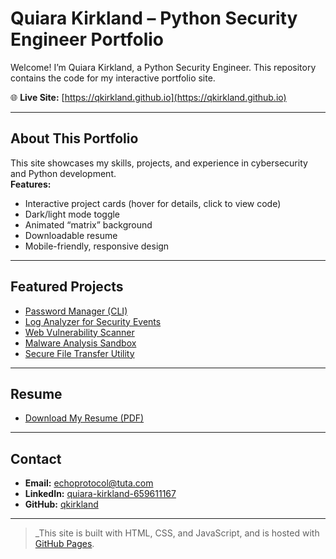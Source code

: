 # Quiara Kirkland – Python Security Engineer Portfolio

Welcome! I’m Quiara Kirkland, a Python Security Engineer. This repository contains the code for my interactive portfolio site.

🌐 **Live Site:** [https://qkirkland.github.io](https://qkirkland.github.io)

---

## About This Portfolio

This site showcases my skills, projects, and experience in cybersecurity and Python development.  
**Features:**
- Interactive project cards (hover for details, click to view code)
- Dark/light mode toggle
- Animated “matrix” background
- Downloadable resume
- Mobile-friendly, responsive design

---

## Featured Projects

- [Password Manager (CLI)](https://github.com/qkirkland/password-manager)
- [Log Analyzer for Security Events](https://github.com/qkirkland/log-analyzer)
- [Web Vulnerability Scanner](https://github.com/qkirkland/web-vuln-scanner)
- [Malware Analysis Sandbox](https://github.com/qkirkland/malware-sandbox)
- [Secure File Transfer Utility](https://github.com/qkirkland/secure-file-transfer)

---

## Resume

- [Download My Resume (PDF)](https://qkirkland.github.io/Quiara_Kirkland_Resume.pdf)

---

## Contact

- **Email:** [echoprotocol@tuta.com](mailto:echoprotocol@tuta.com)
- **LinkedIn:** [quiara-kirkland-659611167](https://www.linkedin.com/in/quiara-kirkland-659611167/)
- **GitHub:** [qkirkland](https://github.com/qkirkland)

---

> _This site is built with HTML, CSS, and JavaScript, and is hosted with [GitHub Pages](https://pages.github.com/).
